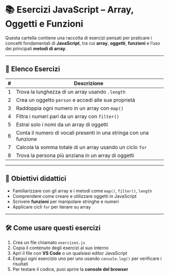 # 📚 Esercizi JavaScript – Array, Oggetti e Funzioni

Questa cartella contiene una raccolta di esercizi pensati per praticare i concetti fondamentali di **JavaScript**, tra cui **array**, **oggetti**, **funzioni** e l’uso dei principali **metodi di array**.

---

## 📝 Elenco Esercizi

| # | Descrizione                                                        |
| - | ------------------------------------------------------------------ |
| 1 | Trova la lunghezza di un array usando `.length`                    |
| 2 | Crea un oggetto `person` e accedi alle sue proprietà               |
| 3 | Raddoppia ogni numero in un array con `map()`                      |
| 4 | Filtra i numeri pari da un array con `filter()`                    |
| 5 | Estrai solo i nomi da un array di oggetti                          |
| 6 | Conta il numero di vocali presenti in una stringa con una funzione |
| 7 | Calcola la somma totale di un array usando un ciclo `for`          |
| 8 | Trova la persona più anziana in un array di oggetti                |

---

## 🎯 Obiettivi didattici

* Familiarizzare con gli array e i metodi come `map()`, `filter()`, `length`
* Comprendere come creare e utilizzare oggetti in JavaScript
* Scrivere **funzioni** per manipolare stringhe e numeri
* Applicare cicli `for` per iterare su array

---

## 🛠️ Come usare questi esercizi

1. Crea un file chiamato `exercises.js`
2. Copia il contenuto degli esercizi al suo interno
3. Apri il file con **VS Code** o un qualsiasi editor JavaScript
4. Esegui ogni esercizio uno per uno usando `console.log()` per verificare i risultati
5. Per testare il codice, puoi aprire la **console del browser**